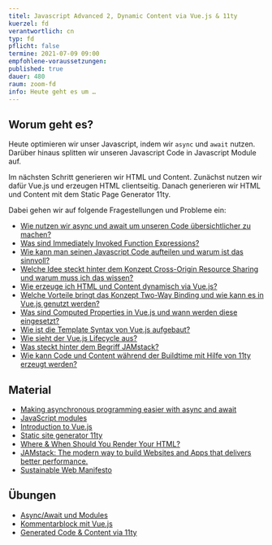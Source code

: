 ```yaml
---
titel: Javascript Advanced 2, Dynamic Content via Vue.js & 11ty
kuerzel: fd
verantwortlich: cn
typ: fd
pflicht: false
termine: 2021-07-09 09:00
empfohlene-voraussetzungen: 
published: true
dauer: 480
raum: zoom-fd
info: Heute geht es um …
---
```


## Worum geht es?

Heute optimieren wir unser Javascript, indem wir `async` und `await` nutzen. Darüber hinaus splitten wir unseren Javascript Code in Javascript Module auf. 

Im nächsten Schritt generieren wir HTML und Content. Zunächst nutzen wir dafür Vue.js und erzeugen HTML clientseitig. Danach generieren wir HTML und Content mit dem Static Page Generator 11ty. 

Dabei gehen wir auf folgende Fragestellungen und Probleme ein:

- [Wie nutzen wir async und await um unseren Code übersichtlicher zu machen?](https://developer.mozilla.org/en-US/docs/Learn/JavaScript/Asynchronous/Async_await)
- [Was sind Immediately Invoked Function Expressions?](https://www.mediaevent.de/javascript/self-executing-functions.html)
- [Wie kann man seinen Javascript Code aufteilen und warum ist das sinnvoll?](https://developer.mozilla.org/en-US/docs/Web/JavaScript/Guide/Modules)
- [Welche Idee steckt hinter dem Konzept Cross-Origin Resource Sharing und warum muss ich das wissen?](https://developer.mozilla.org/de/docs/Web/HTTP/CORS)
- [Wie erzeuge ich HTML und Content dynamisch via Vue.js?](https://vuejs.org/v2/guide/)
- [Welche Vorteile bringt das Konzept Two-Way Binding und wie kann es in Vue.js genutzt werden?](https://www.digitalocean.com/community/tutorials/vuejs-v-model-two-way-binding)
- [Was sind Computed Properties in Vue.js und wann werden diese eingesetzt?](https://vuejs.org/v2/guide/computed.html)
- [Wie ist die Template Syntax von Vue.js aufgebaut?](https://vuejs.org/v2/guide/syntax.html)
- [Wie sieht der Vue.js Lifecycle aus?](https://vuejs.org/v2/guide/instance.html#Lifecycle-Diagram)
- [Was steckt hinter dem Begriff JAMstack?](https://jamstack.org/)
- [Wie kann Code und Content während der Buildtime mit Hilfe von 11ty erzeugt werden?](https://www.11ty.dev/)

## Material
- [Making asynchronous programming easier with async and await](https://developer.mozilla.org/en-US/docs/Learn/JavaScript/Asynchronous/Async_await)
- [JavaScript modules](https://developer.mozilla.org/en-US/docs/Web/JavaScript/Guide/Modules)
- [Introduction to Vue.js](https://vuejs.org/v2/guide/)
- [Static site generator 11ty](https://www.11ty.dev/)
- [Where & When Should You Render Your HTML?](https://dev.to/fllstck/where-when-should-you-render-your-html-41b5)
- [JAMstack: The modern way to build Websites and Apps that delivers better performance.](https://jamstack.org/)
- [Sustainable Web Manifesto](https://www.sustainablewebmanifesto.com/)

## Übungen
* [Async/Await und Modules](/mi-bachelor-webdevelopment/assignments/js-async-await-modules/)
* [Kommentarblock mit Vue.js](/mi-bachelor-webdevelopment/assignments/js-vue-js-kommentarblock/)
* [Generated Code & Content via 11ty](/mi-bachelor-webdevelopment/assignments/generated-content/)
